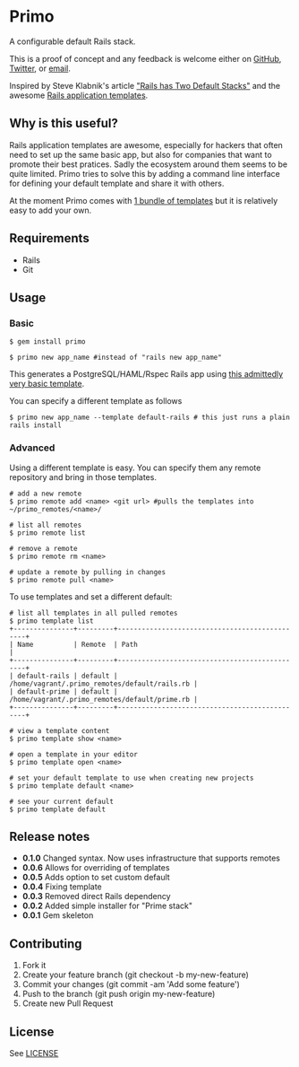 # Primo

A configurable default Rails stack.

This is a proof of concept and any feedback is welcome either on [GitHub](https://github.com/cbetta/primo/issues), [Twitter](http://twitter.com/cbetta), or [email](mailto:primo@cgb.im).

Inspired by Steve Klabnik's article ["Rails has Two Default Stacks"](http://words.steveklabnik.com/rails-has-two-default-stacks) and the awesome [Rails application templates](http://edgeguides.rubyonrails.org/rails_application_templates.html#gem-args).

## Why is this useful?

Rails application templates are awesome, especially for hackers that often need to set up the same basic app, but also for companies that want to promote their best pratices. Sadly the ecosystem around them seems to be quite limited. Primo tries to solve this by adding a command line interface for defining your default template and share it with others.

At the moment Primo comes with [1 bundle of templates](https://github.com/cbetta/primo-templates) but it is relatively easy to add your own.

## Requirements

* Rails
* Git

## Usage

### Basic

    $ gem install primo

    $ primo new app_name #instead of "rails new app_name"

This generates a PostgreSQL/HAML/Rspec Rails app using [this admittedly very basic template](https://github.com/cbetta/primo-templates/blob/master/prime.rb).

You can specify a different template as follows

    $ primo new app_name --template default-rails # this just runs a plain rails install

### Advanced

Using a different template is easy. You can specify them any remote repository and bring in those templates.

    # add a new remote
    $ primo remote add <name> <git url> #pulls the templates into ~/primo_remotes/<name>/

    # list all remotes
    $ primo remote list

    # remove a remote
    $ primo remote rm <name>

    # update a remote by pulling in changes
    $ primo remote pull <name>

To use templates and set a different default:

    # list all templates in all pulled remotes
    $ primo template list
    +---------------+---------+-----------------------------------------------+
    | Name          | Remote  | Path                                          |
    +---------------+---------+-----------------------------------------------+
    | default-rails | default | /home/vagrant/.primo_remotes/default/rails.rb |
    | default-prime | default | /home/vagrant/.primo_remotes/default/prime.rb |
    +---------------+---------+-----------------------------------------------+

    # view a template content
    $ primo template show <name>

    # open a template in your editor
    $ primo template open <name>

    # set your default template to use when creating new projects
    $ primo template default <name>

    # see your current default
    $ primo template default

## Release notes

* **0.1.0** Changed syntax. Now uses infrastructure that supports remotes
* **0.0.6** Allows for overriding of templates
* **0.0.5** Adds option to set custom default
* **0.0.4** Fixing template
* **0.0.3** Removed direct Rails dependency
* **0.0.2** Added simple installer for "Prime stack"
* **0.0.1** Gem skeleton

## Contributing

1. Fork it
2. Create your feature branch (git checkout -b my-new-feature)
3. Commit your changes (git commit -am 'Add some feature')
4. Push to the branch (git push origin my-new-feature)
5. Create new Pull Request

## License

See [LICENSE](https://github.com/cbetta/primo/blob/master/LICENSE)

